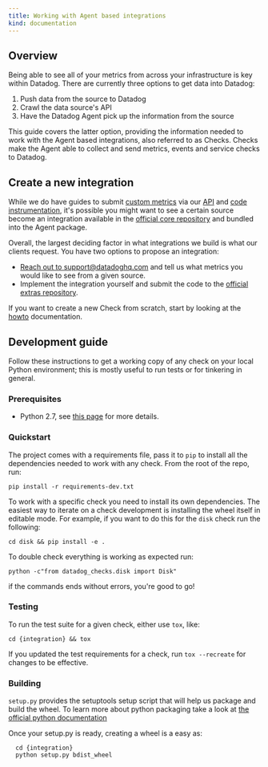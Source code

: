 ```yaml
---
title: Working with Agent based integrations
kind: documentation
---
```


## Overview

Being able to see all of your metrics from across your infrastructure is key within Datadog. There are currently three options to get data into Datadog:

1. Push data from the source to Datadog
2. Crawl the data source's API
3. Have the Datadog Agent pick up the information from the source

This guide covers the latter option, providing the information needed to work with the Agent based integrations, also referred to as Checks. Checks make the Agent able to collect and send metrics, events and service checks to Datadog.

## Create a new integration

While we do have guides to submit [custom metrics][1] via our [API][2] and [code instrumentation][3], it's possible you might want to see a certain source become an integration available in the [official core repository][4] and bundled into the Agent package.

Overall, the largest deciding factor in what integrations we build is what our clients request. You have two options to propose an integration:

* [Reach out to support@datadoghq.com][5] and tell us what metrics you would like to see from a given source.
* Implement the integration yourself and submit the code to the [official extras repository][6].

If you want to create a new Check from scratch, start by looking at the [howto][10] documentation.

## Development guide

Follow these instructions to get a working copy of any check on your local Python environment; this is mostly useful to run tests or for tinkering in general.

### Prerequisites

* Python 2.7, see [this page][7] for more details.

### Quickstart

The project comes with a requirements file, pass it to `pip` to install all the dependencies needed to work with any check. From the root of the repo, run:

```
pip install -r requirements-dev.txt
```

To work with a specific check you need to install its own dependencies. The easiest way to iterate on a check development is installing the wheel itself in editable mode. For example, if you want to do this for the `disk` check run the following:

```
cd disk && pip install -e .
```

To double check everything is working as expected run:

```
python -c"from datadog_checks.disk import Disk"
```

if the commands ends without errors, you're good to go!

### Testing

To run the test suite for a given check, either use `tox`, like:

```
cd {integration} && tox
```

If you updated the test requirements for a check, run `tox --recreate` for changes to be effective.

### Building

`setup.py` provides the setuptools setup script that will help us package and build the wheel. To learn more about python packaging take a look at [the official python documentation][9]

Once your setup.py is ready, creating a wheel is a easy as:

```
  cd {integration}
  python setup.py bdist_wheel
```

[1]: https://docs.datadoghq.com/developers/metrics/
[2]: https://docs.datadoghq.com/api/
[3]: https://docs.datadoghq.com/developers/libraries/
[4]: https://github.com/DataDog/integrations-core
[5]: https://docs.datadoghq.com/help/
[6]: https://github.com/DataDog/integrations-extras
[7]: https://github.com/DataDog/integrations-core/blob/master/docs/dev/python.md
[8]: https://docs.pytest.org/en/latest/
[9]: https://packaging.python.org/tutorials/distributing-packages/
[10]: https://github.com/DataDog/integrations-core/blob/master/docs/dev/new_check_howto.md 
